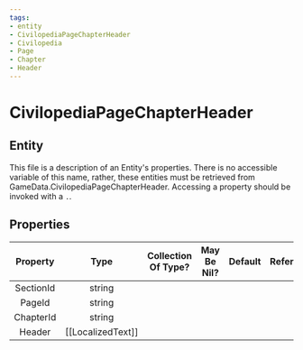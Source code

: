 ```yaml
---
tags:
- entity
- CivilopediaPageChapterHeader
- Civilopedia
- Page
- Chapter
- Header
---
```

# CivilopediaPageChapterHeader
## Entity
This file is a description of an Entity's properties. There is no accessible variable of this name, rather, these entities must be retrieved from GameData.CivilopediaPageChapterHeader. Accessing a property should be invoked with a `.`.
## Properties
|	Property	|	Type	|	Collection Of Type?	|	May Be Nil?	|	Default	|	References	|	Key	|	Notes	|
|	:-:	|	:-:	|	:-:	|	:-:	|	:-:	|	:-:	|	:-:	|	-:	|
|	SectionId	|	string	|		|		|		|		|		|	|
|	PageId	|	string	|		|		|		|		|		|	|
|	ChapterId	|	string	|		|		|		|		|		|	|
|	Header	|	[[LocalizedText]]	|		|		|		|		|		|	|
